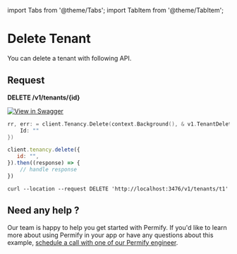 import Tabs from '@theme/Tabs';
import TabItem from '@theme/TabItem';

# Delete Tenant

You can delete a tenant with following API.

## Request

**DELETE /v1/tenants/{id}** 

[![View in Swagger](http://jessemillar.github.io/view-in-swagger-button/button.svg)](https://permify.github.io/permify-swagger/#/Tenancy/tenants.delete)

<Tabs>
<TabItem value="go" label="Go">

```go
rr, err: = client.Tenancy.Delete(context.Background(), & v1.TenantDeleteRequest {
    Id: ""
})
```

</TabItem>

<TabItem value="node" label="Node">

```javascript
client.tenancy.delete({
   id: "",
}).then((response) => {
    // handle response
})
```

</TabItem>
<TabItem value="curl" label="cURL">

```curl
curl --location --request DELETE 'http://localhost:3476/v1/tenants/t1'
```
</TabItem>
</Tabs>

## Need any help ?

Our team is happy to help you get started with Permify. If you'd like to learn more about using Permify in your app or have any questions about this example, [schedule a call with one of our Permify engineer](https://meetings-eu1.hubspot.com/ege-aytin/call-with-an-expert).